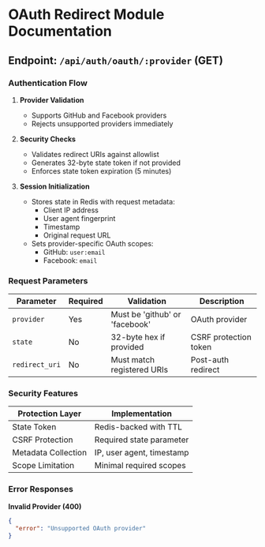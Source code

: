 # OAuth Redirect Module Documentation

## Endpoint: `/api/auth/oauth/:provider` (GET)

### Authentication Flow
1. **Provider Validation**
   - Supports GitHub and Facebook providers
   - Rejects unsupported providers immediately

2. **Security Checks**
   - Validates redirect URIs against allowlist
   - Generates 32-byte state token if not provided
   - Enforces state token expiration (5 minutes)

3. **Session Initialization**
   - Stores state in Redis with request metadata:
     * Client IP address
     * User agent fingerprint
     * Timestamp
     * Original request URL
   - Sets provider-specific OAuth scopes:
     * GitHub: `user:email`
     * Facebook: `email`

### Request Parameters
| Parameter    | Required | Validation                     | Description |
|-------------|----------|--------------------------------|-------------|
| `provider`  | Yes      | Must be 'github' or 'facebook' | OAuth provider |
| `state`     | No       | 32-byte hex if provided        | CSRF protection token |
| `redirect_uri` | No    | Must match registered URIs     | Post-auth redirect |

### Security Features
| Protection Layer      | Implementation |
|----------------------|---------------|
| State Token          | Redis-backed with TTL |
| CSRF Protection      | Required state parameter |
| Metadata Collection  | IP, user agent, timestamp |
| Scope Limitation     | Minimal required scopes |

### Error Responses

**Invalid Provider (400)**
```json
{
  "error": "Unsupported OAuth provider"
}